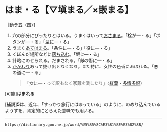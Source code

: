 # はま・る【▽塡まる／×嵌まる】

［動ラ五（四）］
1. 穴の部分にぴったりとはいる。うまくはいって[おさまる](おさまる（収まる／納まる）)。「栓が―・る」「ボタンが―・る」「型に―・る」
2. うまく[あてはまる](あてはまる（当て嵌まる）あてはまる（当て嵌まる）)。「条件に―・る」「役に―・る」
3. くぼんだ場所などに[落ち込む](おちこむ（落ち込む）)。「堀に―・る」
4. 計略にのせられる。だまされる。「敵の術に―・る」
5. [かかわり](かかわる（関わる／係わる／拘る）)あって抜け出せなくなる。また特に、女性の色香におぼれる。「悪の道に―・る」
    >「女に―・って訳もなく家蔵を潰したり」〈[紅葉](https://dictionary.goo.ne.jp/word/person/%E5%B0%BE%E5%B4%8E%E7%B4%85%E8%91%89/#jn-30751)・[多情多恨](https://dictionary.goo.ne.jp/word/%E5%A4%9A%E6%83%85%E5%A4%9A%E6%81%A8/#jn-136526)〉
        

\[可能\]**はまれる**

\[補説\]**5**は、近年、「すっかり旅行にはまっている」のように、のめり込んでいるようすを、肯定的にとらえた意味でも用いる。

---
`https://dictionary.goo.ne.jp/word/%E5%B5%8C%E3%81%BE%E3%82%8B/`